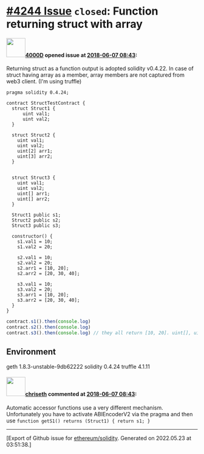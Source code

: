 # [\#4244 Issue](https://github.com/ethereum/solidity/issues/4244) `closed`: Function returning struct with array

#### <img src="https://avatars.githubusercontent.com/u/8004585?u=259a407cd8f58d1db1cda80923a93ba75dcbd276&v=4" width="50">[4000D](https://github.com/4000D) opened issue at [2018-06-07 08:43](https://github.com/ethereum/solidity/issues/4244):

Returning struct as a function output is adopted solidity v0.4.22.
In case of struct having array as a member, array members are not captured from web3 client. (I'm using truffle)

```solidity
pragma solidity 0.4.24;

contract StructTestContract {
  struct Struct1 {
      uint val1;
      uint val2;
  }

  struct Struct2 {
    uint val1;
    uint val2;
    uint[2] arr1;
    uint[3] arr2;
  }


  struct Struct3 {
    uint val1;
    uint val2;
    uint[] arr1;
    uint[] arr2;
  }

  Struct1 public s1;
  Struct2 public s2;
  Struct3 public s3;

  constructor() {
    s1.val1 = 10;
    s1.val2 = 20;

    s2.val1 = 10;
    s2.val2 = 20;
    s2.arr1 = [10, 20];
    s2.arr2 = [20, 30, 40];

    s3.val1 = 10;
    s3.val2 = 20;
    s3.arr1 = [10, 20];
    s3.arr2 = [20, 30, 40];
  }
}
```

```javascript
contract.s1().then(console.log)
contract.s2().then(console.log)
contract.s3().then(console.log) // they all return [10, 20]. uint[], uint[2], uint[3] are not captured.
```

## Environment
geth 1.8.3-unstable-9db62222
solidity 0.4.24
truffle 4.1.11

#### <img src="https://avatars.githubusercontent.com/u/9073706?v=4" width="50">[chriseth](https://github.com/chriseth) commented at [2018-06-07 08:43](https://github.com/ethereum/solidity/issues/4244#issuecomment-395368584):

Automatic accessor functions use a very different mechanism. Unfortunately you have to activate ABIEncoderV2 via the pragma and then use `function getS1() returns (Struct1) { return s1; }`


-------------------------------------------------------------------------------



[Export of Github issue for [ethereum/solidity](https://github.com/ethereum/solidity). Generated on 2022.05.23 at 03:51:38.]
